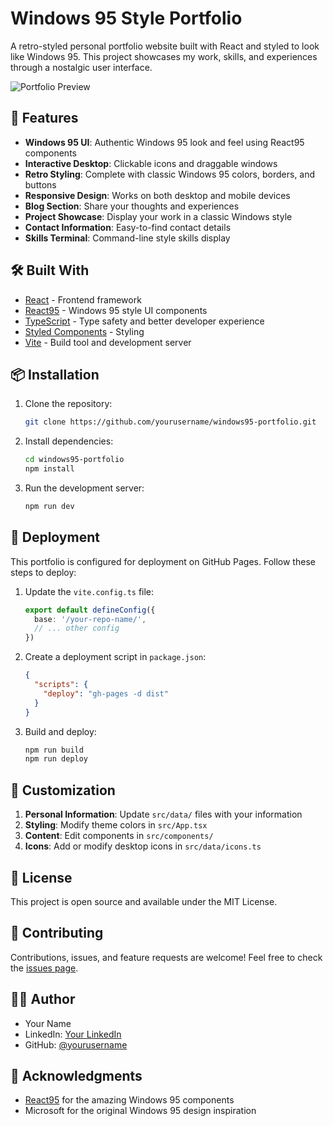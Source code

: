 # Windows 95 Style Portfolio

A retro-styled personal portfolio website built with React and styled to look like Windows 95. This project showcases my work, skills, and experiences through a nostalgic user interface.

![Portfolio Preview](public/main.png)

## 🚀 Features

- **Windows 95 UI**: Authentic Windows 95 look and feel using React95 components
- **Interactive Desktop**: Clickable icons and draggable windows
- **Retro Styling**: Complete with classic Windows 95 colors, borders, and buttons
- **Responsive Design**: Works on both desktop and mobile devices
- **Blog Section**: Share your thoughts and experiences
- **Project Showcase**: Display your work in a classic Windows style
- **Contact Information**: Easy-to-find contact details
- **Skills Terminal**: Command-line style skills display

## 🛠️ Built With

- [React](https://reactjs.org/) - Frontend framework
- [React95](https://github.com/arturbien/React95) - Windows 95 style UI components
- [TypeScript](https://www.typescriptlang.org/) - Type safety and better developer experience
- [Styled Components](https://styled-components.com/) - Styling
- [Vite](https://vitejs.dev/) - Build tool and development server

## 📦 Installation

1. Clone the repository:
   ```bash
   git clone https://github.com/yourusername/windows95-portfolio.git
   ```

2. Install dependencies:
   ```bash
   cd windows95-portfolio
   npm install
   ```

3. Run the development server:
   ```bash
   npm run dev
   ```

## 🚀 Deployment

This portfolio is configured for deployment on GitHub Pages. Follow these steps to deploy:

1. Update the `vite.config.ts` file:
   ```typescript
   export default defineConfig({
     base: '/your-repo-name/',
     // ... other config
   })
   ```

2. Create a deployment script in `package.json`:
   ```json
   {
     "scripts": {
       "deploy": "gh-pages -d dist"
     }
   }
   ```

3. Build and deploy:
   ```bash
   npm run build
   npm run deploy
   ```

## 🎨 Customization

1. **Personal Information**: Update `src/data/` files with your information
2. **Styling**: Modify theme colors in `src/App.tsx`
3. **Content**: Edit components in `src/components/`
4. **Icons**: Add or modify desktop icons in `src/data/icons.ts`

## 📝 License

This project is open source and available under the MIT License.

## 🤝 Contributing

Contributions, issues, and feature requests are welcome! Feel free to check the [issues page](https://github.com/yourusername/windows95-portfolio/issues).

## 👨‍💻 Author

- Your Name
- LinkedIn: [Your LinkedIn](https://linkedin.com/in/yourusername)
- GitHub: [@yourusername](https://github.com/yourusername)

## 🙏 Acknowledgments

- [React95](https://github.com/arturbien/React95) for the amazing Windows 95 components
- Microsoft for the original Windows 95 design inspiration
